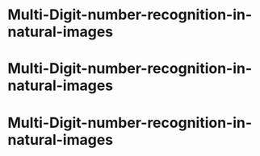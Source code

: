 # Multi-Digit-number-recognition-in-natural-images
# Multi-Digit-number-recognition-in-natural-images
# Multi-Digit-number-recognition-in-natural-images
